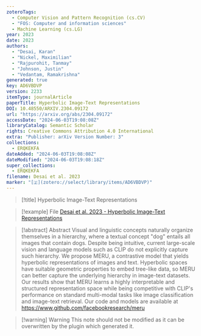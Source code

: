 ```yaml
---
zoteroTags:
  - Computer Vision and Pattern Recognition (cs.CV)
  - "FOS: Computer and information sciences"
  - Machine Learning (cs.LG)
year: 2023
date: 2023
authors:
  - "Desai, Karan"
  - "Nickel, Maximilian"
  - "Rajpurohit, Tanmay"
  - "Johnson, Justin"
  - "Vedantam, Ramakrishna"
generated: true
key: AD6VBDVP
version: 2233
itemType: journalArticle
paperTitle: Hyperbolic Image-Text Representations
DOI: 10.48550/ARXIV.2304.09172
url: "https://arxiv.org/abs/2304.09172"
accessDate: "2024-06-03T19:08:08Z"
libraryCatalog: Semantic Scholar
rights: Creative Commons Attribution 4.0 International
extra: "Publisher: arXiv Version Number: 3"
collections:
  - ERQKEKFA
dateAdded: "2024-06-03T19:08:08Z"
dateModified: "2024-06-03T19:08:18Z"
super_collections:
  - ERQKEKFA
filename: Desai et al. 2023
marker: "[🇿](zotero://select/library/items/AD6VBDVP)"
---
```


> [!title] Hyperbolic Image-Text Representations

> [!example] File
> [Desai et al. 2023 - Hyperbolic Image-Text Representations](/Papers/PDFs/Desai%20et%20al.%202023%20-%20Hyperbolic%20Image-Text%20Representations.pdf)

> [!abstract] Abstract
> Visual and linguistic concepts naturally organize themselves in a hierarchy, where a textual concept "dog" entails all images that contain dogs. Despite being intuitive, current large-scale vision and language models such as CLIP do not explicitly capture such hierarchy. We propose MERU, a contrastive model that yields hyperbolic representations of images and text. Hyperbolic spaces have suitable geometric properties to embed tree-like data, so MERU can better capture the underlying hierarchy in image-text datasets. Our results show that MERU learns a highly interpretable and structured representation space while being competitive with CLIP's performance on standard multi-modal tasks like image classification and image-text retrieval. Our code and models are available at https://www.github.com/facebookresearch/meru

>[!warning] Warning
> This note should not be modified as it can be overwritten by the plugin which generated it.

